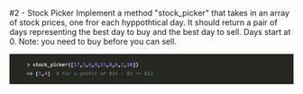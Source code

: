 #2 - Stock Picker
Implement a method "stock_picker" that takes in an array of stock prices, one fror each hyppothtical day. It should return a pair of days representing the best day to buy and the best day to sell. Days start at 0. Note: you need to buy before you can sell.

![screenshot](../images/stock_picker.PNG)
